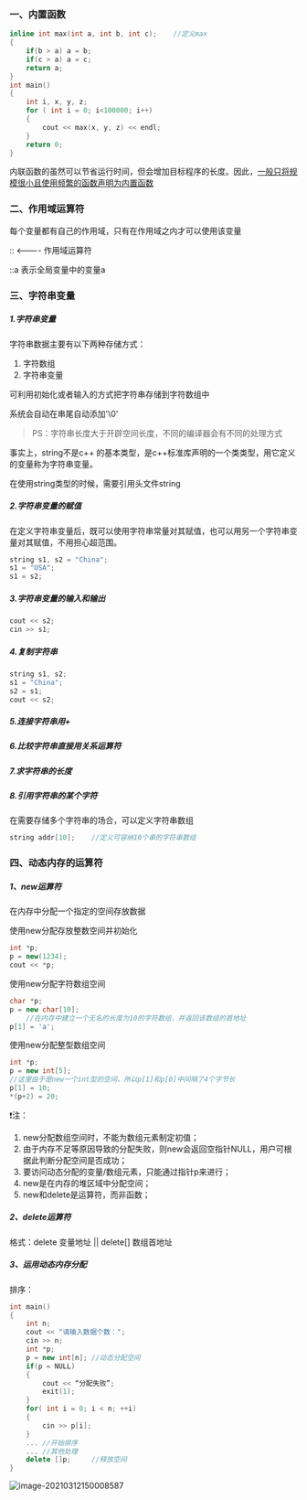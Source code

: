 ### 一、内置函数

```cpp
inline int max(int a, int b, int c); 	//定义max
{
    if(b > a) a = b;
    if(c > a) a = c;
    return a;
}
int main()
{
    int i, x, y, z;
    for ( int i = 0; i<100000; i++)
    {
        cout << max(x, y, z) << endl;
	}
    return 0;
}
```

内联函数的虽然可以节省运行时间，但会增加目标程序的长度。因此，<u>一般只将规模很小且使用频繁的函数声明为内置函数</u>

### 二、作用域运算符

每个变量都有自己的作用域，只有在作用域之内才可以使用该变量

::    <---- 作用域运算符

::a 表示全局变量中的变量a

### 三、字符串变量

##### 1.字符串变量

字符串数据主要有以下两种存储方式：

1.  字符数组
2.  字符串变量

可利用初始化或者输入的方式把字符串存储到字符数组中

系统会自动在串尾自动添加'\0'

>   PS：字符串长度大于开辟空间长度，不同的编译器会有不同的处理方式

事实上，string不是c++ 的基本类型，是c++标准库声明的一个类类型，用它定义的变量称为字符串变量。

在使用string类型的时候，需要引用头文件string

##### 2.字符串变量的赋值

在定义字符串变量后，既可以使用字符串常量对其赋值，也可以用另一个字符串变量对其赋值，不用担心超范围。

```cpp
string s1, s2 = "China";
s1 = "USA";
s1 = s2;
```

##### 3.字符串变量的输入和输出

```cpp
cout << s2;
cin >> s1;
```

##### 4.复制字符串

```cpp
string s1, s2;
s1 = "China";
s2 = s1;
cout << s2;
```

##### 5.连接字符串用+

##### 6.比较字符串直接用关系运算符

##### 7.求字符串的长度

##### 8.引用字符串的某个字符

在需要存储多个字符串的场合，可以定义字符串数组

```cpp
string addr[10];	//定义可容纳10个串的字符串数组
```

### 四、动态内存的运算符

##### 1、new运算符

在内存中分配一个指定的空间存放数据

使用new分配存放整数空间并初始化

```cpp
int *p;
p = new(1234);
cout << *p;
```

使用new分配字符数组空间

```cpp
char *p;
p = new char[10];
	//在内存中建立一个无名的长度为10的字符数组，并返回该数组的首地址
p[1] = 'a';
```

使用new分配整型数组空间

``` cpp
int *p;
p = new int[5];
//这里由于是new一个int型的空间，所以p[1]和p[0]中间隔了4个字节长
p[1] = 10;
*(p+2) = 20;
```

❗注：

1.  new分配数组空间时，不能为数组元素制定初值；
2.  由于内存不足等原因导致的分配失败，则new会返回空指针NULL，用户可根据此判断分配空间是否成功；
3.  要访问动态分配的变量/数组元素，只能通过指针p来进行；
4.  new是在内存的堆区域中分配空间；
5.  new和delete是运算符，而非函数；

##### 2、delete运算符

格式：delete 变量地址	||	delete[] 数组首地址

##### 3、运用动态内存分配

排序：

```cpp
int main()
{
	int n;
	cout << "请输入数据个数：";
	cin >> n;
	int *p;
	p = new int[n];	//动态分配空间
	if(p = NULL)
	{
		cout << “分配失败”;
		exit(1);
	}
	for( int i = 0; i < n; ++i)
	{
		cin >> p[i];
	}
	...	//开始排序
	...	//其他处理
	delete []p;		//释放空间
}
```

![image-20210312150008587](https://i.loli.net/2021/03/12/qUdxuzvtSGenM28.png)